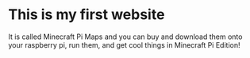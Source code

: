 This is my first website
========================

It is called Minecraft Pi Maps and you can buy and download them onto your
raspberry pi, run them, and get cool things in Minecraft Pi Edition!
